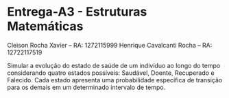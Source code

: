 # Entrega-A3 - Estruturas Matemáticas

Cleison Rocha Xavier – RA: 1272115999
Henrique Cavalcanti Rocha – RA: 12722117519 

Simular a evolução do estado de saúde de um indivíduo ao longo do tempo considerando quatro estados possíveis: 
Saudável, Doente, Recuperado e Falecido. 
Cada estado apresenta uma probabilidade específica de transição para os demais em um determinado intervalo de tempo.  
